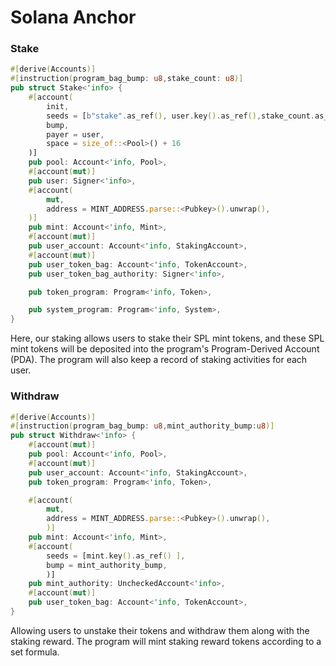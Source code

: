 # Solana Anchor 

### Stake

```rust 
#[derive(Accounts)]
#[instruction(program_bag_bump: u8,stake_count: u8)]
pub struct Stake<'info> {
    #[account(
        init,
        seeds = [b"stake".as_ref(), user.key().as_ref(),stake_count.as_ref()],
        bump,
        payer = user,
        space = size_of::<Pool>() + 16
    )]
    pub pool: Account<'info, Pool>,
    #[account(mut)]
    pub user: Signer<'info>,
    #[account(
        mut,
        address = MINT_ADDRESS.parse::<Pubkey>().unwrap(),
    )]
    pub mint: Account<'info, Mint>,
    #[account(mut)]
    pub user_account: Account<'info, StakingAccount>,
    #[account(mut)]
    pub user_token_bag: Account<'info, TokenAccount>,
    pub user_token_bag_authority: Signer<'info>,

    pub token_program: Program<'info, Token>,

    pub system_program: Program<'info, System>,
}

```
Here, our staking allows users to stake their SPL mint tokens, and these SPL mint tokens will be deposited into the program's Program-Derived Account (PDA). The program will also keep a record of staking activities for each user.

### Withdraw
```rust 
#[derive(Accounts)]
#[instruction(program_bag_bump: u8,mint_authority_bump:u8)]
pub struct Withdraw<'info> {
    #[account(mut)]
    pub pool: Account<'info, Pool>,
    #[account(mut)]
    pub user_account: Account<'info, StakingAccount>,
    pub token_program: Program<'info, Token>,

    #[account(
        mut,
        address = MINT_ADDRESS.parse::<Pubkey>().unwrap(),
        )]
    pub mint: Account<'info, Mint>,
    #[account(
        seeds = [mint.key().as_ref() ],
        bump = mint_authority_bump,
        )]
    pub mint_authority: UncheckedAccount<'info>,
    #[account(mut)]
    pub user_token_bag: Account<'info, TokenAccount>,
}

```
Allowing users to unstake their tokens and withdraw them along with the staking reward. The program will mint staking reward tokens according to a set formula.